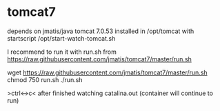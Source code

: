 tomcat7
=======

depends on jmatis/java
tomcat 7.0.53 installed in /opt/tomcat with startscript /opt/start-watch-tomcat.sh

I recommend to run it with run.sh from https://raw.githubusercontent.com/jmatis/tomcat7/master/run.sh

wget https://raw.githubusercontent.com/jmatis/tomcat7/master/run.sh
chmod 750 run.sh
./run.sh

&gt;ctrl&lt;-&gt;c&lt; after finished watching catalina.out (container will continue to run)
